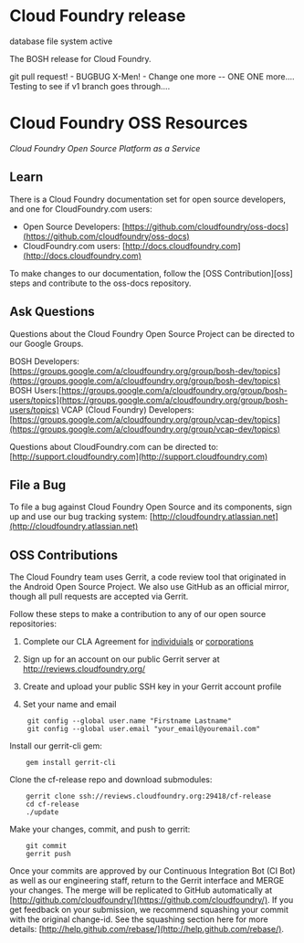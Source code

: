 # Cloud Foundry release
database file system active

The BOSH release for Cloud Foundry.

git pull request! - BUGBUG X-Men! - Change one more -- ONE ONE more.... Testing to see if v1 branch goes through....

# Cloud Foundry OSS Resources #

_Cloud Foundry Open Source Platform as a Service_

## Learn ##

There is a Cloud Foundry documentation set for open source developers, and one for CloudFoundry.com users:

* Open Source Developers: [https://github.com/cloudfoundry/oss-docs](https://github.com/cloudfoundry/oss-docs)
* CloudFoundry.com users: [http://docs.cloudfoundry.com](http://docs.cloudfoundry.com)

To make changes to our documentation, follow the [OSS Contribution][oss] steps and contribute to the oss-docs repository.

## Ask Questions

Questions about the Cloud Foundry Open Source Project can be directed to our Google Groups.

BOSH Developers: [https://groups.google.com/a/cloudfoundry.org/group/bosh-dev/topics](https://groups.google.com/a/cloudfoundry.org/group/bosh-dev/topics)
BOSH Users:[https://groups.google.com/a/cloudfoundry.org/group/bosh-users/topics](https://groups.google.com/a/cloudfoundry.org/group/bosh-users/topics)
VCAP (Cloud Foundry) Developers: [https://groups.google.com/a/cloudfoundry.org/group/vcap-dev/topics](https://groups.google.com/a/cloudfoundry.org/group/vcap-dev/topics)

Questions about CloudFoundry.com can be directed to: [http://support.cloudfoundry.com](http://support.cloudfoundry.com)

## File a Bug

To file a bug against Cloud Foundry Open Source and its components, sign up and use our bug tracking system: [http://cloudfoundry.atlassian.net](http://cloudfoundry.atlassian.net)

## OSS Contributions

The Cloud Foundry team uses Gerrit, a code review tool that originated in the Android Open Source Project. We also use GitHub as an official mirror, though all pull requests are accepted via Gerrit.

Follow these steps to make a contribution to any of our open source repositories:

1. Complete our CLA Agreement for [individuials](http://www.cloudfoundry.org/individualcontribution.pdf) or [corporations](http://www.cloudfoundry.org/corpcontribution.pdf)
1. Sign up for an account on our public Gerrit server at http://reviews.cloudfoundry.org/
1. Create and upload your public SSH key in your Gerrit account profile
1. Set your name and email

		git config --global user.name "Firstname Lastname"
		git config --global user.email "your_email@youremail.com"

Install our gerrit-cli gem:

		gem install gerrit-cli

Clone the cf-release repo and download submodules:

		gerrit clone ssh://reviews.cloudfoundry.org:29418/cf-release
		cd cf-release
		./update

Make your changes, commit, and push to gerrit:

		git commit
		gerrit push

Once your commits are approved by our Continuous Integration Bot (CI Bot) as well as our engineering staff, return to the Gerrit interface and MERGE your changes. The merge will be replicated to GitHub automatically at [http://github.com/cloudfoundry/](https://github.com/cloudfoundry/). If you get feedback on your submission, we recommend squashing your commit with the original change-id. See the squashing section here for more details: [http://help.github.com/rebase/](http://help.github.com/rebase/).
